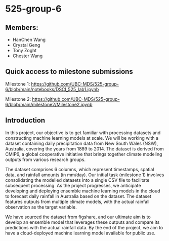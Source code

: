 
# 525-group-6

## Members:

- HanChen Wang
- Crystal Geng
- Tony Zoght
- Chester Wang

## Quick access to milestone submissions

Milestone 1: https://github.com/UBC-MDS/525-group-6/blob/main/notebooks/DSCI_525_lab1.ipynb  

Milestone 2: https://github.com/UBC-MDS/525-group-6/blob/main/milestone2/Milestone2.ipynb

## Introduction

In this project, our objective is to get familiar with processing datasets and constructing machine learning models at scale. We will be working with a dataset containing daily precipitation data from New South Wales (NSW), Australia, covering the years from 1889 to 2014. The dataset is derived from CMIP6, a global cooperative initiative that brings together climate modeling outputs from various research groups.

The dataset comprises 6 columns, which represent timestamps, spatial data, and rainfall amounts (in mm/day). Our initial task (milestone 1) involves consolidating the modelled datasets into a single CSV file to facilitate subsequent processing. As the project progresses, we anticipate developing and deploying ensemble machine learning models in the cloud to forecast daily rainfall in Australia based on the dataset. The dataset features outputs from multiple climate models, with the actual rainfall observation as the target variable.

We have sourced the dataset from figshare, and our ultimate aim is to develop an ensemble model that leverages these outputs and compare its predictions with the actual rainfall data. By the end of the project, we aim to have a cloud-deployed machine learning model available for public use.
